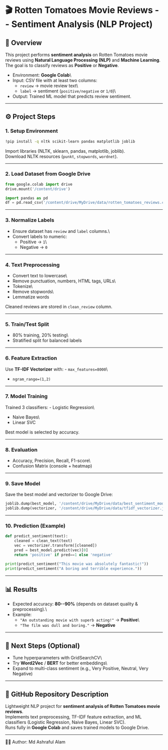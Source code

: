 # 🎬 Rotten Tomatoes Movie Reviews -- Sentiment Analysis (NLP Project)

## 📌 Overview

This project performs **sentiment analysis** on Rotten Tomatoes movie
reviews using **Natural Language Processing (NLP)** and **Machine
Learning**.\
The goal is to classify reviews as **Positive** or **Negative**.

-   Environment: **Google Colab**\
-   Input: CSV file with at least two columns:
    -   `review` → movie review text\
    -   `label` → sentiment (`positive/negative` or `1/0`)\
-   Output: Trained ML model that predicts review sentiment.

------------------------------------------------------------------------

## ⚙️ Project Steps

### 1. Setup Environment

``` bash
!pip install -q nltk scikit-learn pandas matplotlib joblib
```

Import libraries (NLTK, sklearn, pandas, matplotlib, joblib).\
Download NLTK resources (`punkt`, `stopwords`, `wordnet`).

------------------------------------------------------------------------

### 2. Load Dataset from Google Drive

``` python
from google.colab import drive
drive.mount('/content/drive')

import pandas as pd
df = pd.read_csv('/content/drive/MyDrive/data/rotten_tomatoes_reviews.csv')
```

------------------------------------------------------------------------

### 3. Normalize Labels

-   Ensure dataset has `review` and `label` columns.\
-   Convert labels to numeric:
    -   Positive → `1`\
    -   Negative → `0`

------------------------------------------------------------------------

### 4. Text Preprocessing

-   Convert text to lowercase\
-   Remove punctuation, numbers, HTML tags, URLs\
-   Tokenize\
-   Remove stopwords\
-   Lemmatize words

Cleaned reviews are stored in `clean_review` column.

------------------------------------------------------------------------

### 5. Train/Test Split

-   80% training, 20% testing\
-   Stratified split for balanced labels

------------------------------------------------------------------------

### 6. Feature Extraction

Use **TF-IDF Vectorizer** with: - `max_features=8000`\
- `ngram_range=(1,2)`

------------------------------------------------------------------------

### 7. Model Training

Trained 3 classifiers: - Logistic Regression\
- Naive Bayes\
- Linear SVC

Best model is selected by accuracy.

------------------------------------------------------------------------

### 8. Evaluation

-   Accuracy, Precision, Recall, F1-score\
-   Confusion Matrix (console + heatmap)

------------------------------------------------------------------------

### 9. Save Model

Save the best model and vectorizer to Google Drive:

``` python
joblib.dump(best_model, '/content/drive/MyDrive/data/best_sentiment_model.joblib')
joblib.dump(vectorizer, '/content/drive/MyDrive/data/tfidf_vectorizer.joblib')
```

------------------------------------------------------------------------

### 10. Prediction (Example)

``` python
def predict_sentiment(text):
    cleaned = clean_text(text)
    vec = vectorizer.transform([cleaned])
    pred = best_model.predict(vec)[0]
    return 'positive' if pred==1 else 'negative'

print(predict_sentiment("This movie was absolutely fantastic!"))
print(predict_sentiment("A boring and terrible experience."))
```

------------------------------------------------------------------------

## 📊 Results

-   Expected accuracy: **80--90%** (depends on dataset quality &
    preprocessing).\
-   Example:
    -   `"An outstanding movie with superb acting!"` → **Positive**\
    -   `"The film was dull and boring."` → **Negative**

------------------------------------------------------------------------

## 🚀 Next Steps (Optional)

-   Tune hyperparameters with GridSearchCV\
-   Try **Word2Vec** / **BERT** for better embeddings\
-   Expand to multi-class sentiment (e.g., Very Positive, Neutral, Very
    Negative)

------------------------------------------------------------------------

## 📄 GitHub Repository Description

Lightweight NLP project for **sentiment analysis of Rotten Tomatoes
movie reviews**.\
Implements text preprocessing, TF-IDF feature extraction, and ML
classifiers (Logistic Regression, Naive Bayes, Linear SVC).\
Runs fully in **Google Colab** and saves trained models to Google Drive.

------------------------------------------------------------------------

👨‍💻 Author: Md Ashraful Alam
